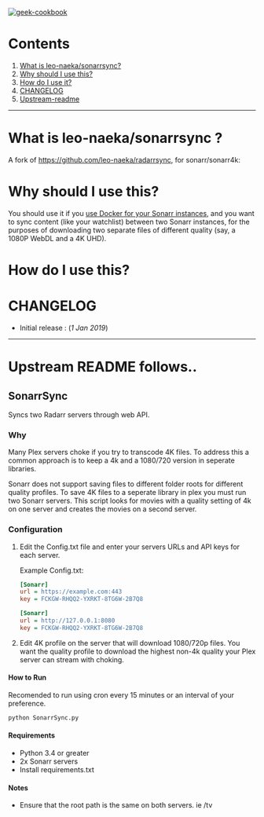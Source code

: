 [cookbookurl]: https://geek-cookbook.funkypenguin.co.nz
[kitchenurl]: https://discourse.kitchen.funkypenguin.co.nz
[discordurl]: http://chat.funkypenguin.co.nz
[patreonurl]: https://patreon.com/funkypenguin
[blogurl]: https://www.funkypenguin.co.nz
[hub]: https://hub.docker.com/r/funkypenguin/alertmanager-discord/

[![geek-cookbook](https://raw.githubusercontent.com/funkypenguin/www.funkypenguin.co.nz/master/images/geek-kitchen-banner.png)][cookbookurl]

# Contents

1. [What is leo-naeka/sonarrsync?](#what-is-leo-naeka-sonarrsync)
2. [Why should I use this?](#why-should-i-use-this)
3. [How do I use it?](#how-do-i-use-this)
4. [CHANGELOG](#changelog)
5. [Upstream-readme](#Upstream-README)


---

# What is leo-naeka/sonarrsync ?

A fork of https://github.com/leo-naeka/radarrsync, for sonarr/sonarr4k:


# Why should I use this?

You should use it if you [use Docker for your Sonarr instances](https://geek-cookbook.funkypenguin.co.nz/recipes/autopirate/), and you want to sync content (like your watchlist) between two Sonarr instances, for the purposes of downloading
two separate files of different quality (say, a 1080P WebDL and a 4K UHD).

# How do I use this?

# CHANGELOG

* Initial release : (_1 Jan 2019_)

---


# Upstream README follows..

## SonarrSync
Syncs two Radarr servers through web API.  

### Why
Many Plex servers choke if you try to transcode 4K files. To address this a common approach is to keep a 4k and a 1080/720 version in seperate libraries.

Sonarr does not support saving files to different folder roots for different quality profiles.  To save 4K files to a seperate library in plex you must run two Sonarr servers.  This script looks for movies with a quality setting of 4k on one server and creates the movies on a second server.  


### Configuration
 1. Edit the Config.txt file and enter your servers URLs and API keys for each server.  

    Example Config.txt:
    ```ini
    [Sonarr]
    url = https://example.com:443
    key = FCKGW-RHQQ2-YXRKT-8TG6W-2B7Q8
    
    [Sonarr]
    url = http://127.0.0.1:8080
    key = FCKGW-RHQQ2-YXRKT-8TG6W-2B7Q8
    ```
 2. Edit 4K profile on the server that will download 1080/720p files.  You want the quality profile to download the highest non-4k quality your Plex server can stream with choking. 


#### How to Run
Recomended to run using cron every 15 minutes or an interval of your preference.
```bash
python SonarrSync.py
```


#### Requirements
 * Python 3.4 or greater
 * 2x Sonarr servers
 * Install requirements.txt

#### Notes
 * Ensure that the root path is the same on both servers. ie /tv
 
 
 
